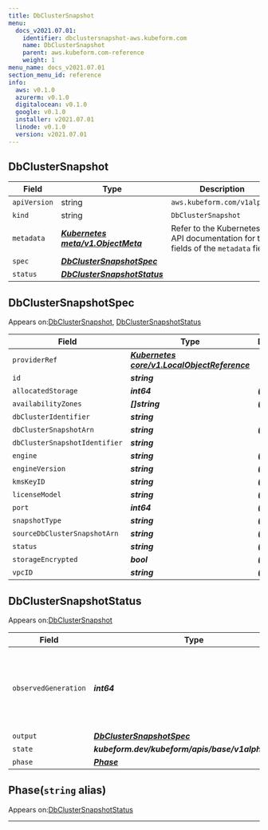```yaml
---
title: DbClusterSnapshot
menu:
  docs_v2021.07.01:
    identifier: dbclustersnapshot-aws.kubeform.com
    name: DbClusterSnapshot
    parent: aws.kubeform.com-reference
    weight: 1
menu_name: docs_v2021.07.01
section_menu_id: reference
info:
  aws: v0.1.0
  azurerm: v0.1.0
  digitalocean: v0.1.0
  google: v0.1.0
  installer: v2021.07.01
  linode: v0.1.0
  version: v2021.07.01
---
```


## DbClusterSnapshot
| Field | Type | Description |
| ------ | ----- | ----------- |
| `apiVersion` | string | `aws.kubeform.com/v1alpha1` |
|    `kind` | string | `DbClusterSnapshot` |
| `metadata` | ***[Kubernetes meta/v1.ObjectMeta](https://v1-18.docs.kubernetes.io/docs/reference/generated/kubernetes-api/v1.18/#objectmeta-v1-meta)***|Refer to the Kubernetes API documentation for the fields of the `metadata` field.|
| `spec` | ***[DbClusterSnapshotSpec](#dbclustersnapshotspec)***||
| `status` | ***[DbClusterSnapshotStatus](#dbclustersnapshotstatus)***||
## DbClusterSnapshotSpec

Appears on:[DbClusterSnapshot](#dbclustersnapshot), [DbClusterSnapshotStatus](#dbclustersnapshotstatus)

| Field | Type | Description |
| ------ | ----- | ----------- |
| `providerRef` | ***[Kubernetes core/v1.LocalObjectReference](https://v1-18.docs.kubernetes.io/docs/reference/generated/kubernetes-api/v1.18/#localobjectreference-v1-core)***||
| `id` | ***string***||
| `allocatedStorage` | ***int64***| ***(Optional)*** |
| `availabilityZones` | ***[]string***| ***(Optional)*** |
| `dbClusterIdentifier` | ***string***||
| `dbClusterSnapshotArn` | ***string***| ***(Optional)*** |
| `dbClusterSnapshotIdentifier` | ***string***||
| `engine` | ***string***| ***(Optional)*** |
| `engineVersion` | ***string***| ***(Optional)*** |
| `kmsKeyID` | ***string***| ***(Optional)*** |
| `licenseModel` | ***string***| ***(Optional)*** |
| `port` | ***int64***| ***(Optional)*** |
| `snapshotType` | ***string***| ***(Optional)*** |
| `sourceDbClusterSnapshotArn` | ***string***| ***(Optional)*** |
| `status` | ***string***| ***(Optional)*** |
| `storageEncrypted` | ***bool***| ***(Optional)*** |
| `vpcID` | ***string***| ***(Optional)*** |
## DbClusterSnapshotStatus

Appears on:[DbClusterSnapshot](#dbclustersnapshot)

| Field | Type | Description |
| ------ | ----- | ----------- |
| `observedGeneration` | ***int64***| ***(Optional)*** Resource generation, which is updated on mutation by the API Server.|
| `output` | ***[DbClusterSnapshotSpec](#dbclustersnapshotspec)***| ***(Optional)*** |
| `state` | ***kubeform.dev/kubeform/apis/base/v1alpha1.State***| ***(Optional)*** |
| `phase` | ***[Phase](#phase)***| ***(Optional)*** |
## Phase(`string` alias)

Appears on:[DbClusterSnapshotStatus](#dbclustersnapshotstatus)

---
